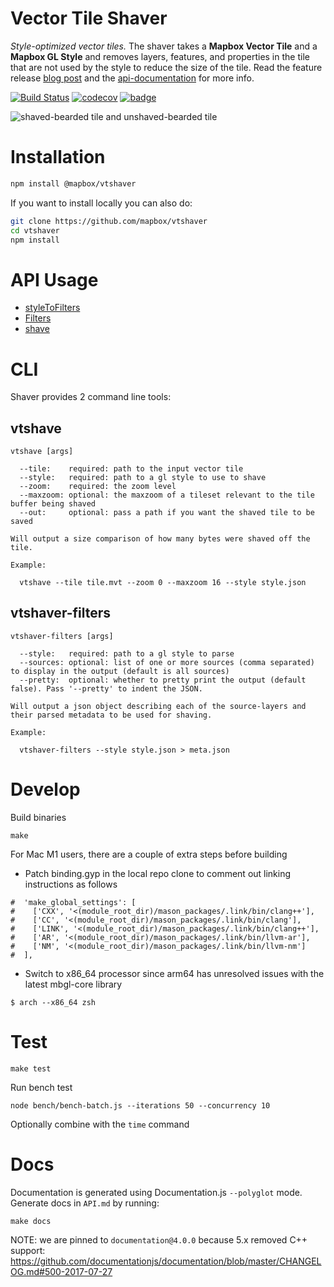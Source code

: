 # Vector Tile Shaver

*Style-optimized vector tiles.* The shaver takes a **Mapbox Vector Tile** and a **Mapbox GL Style** and removes layers, features, and properties in the tile that are not used by the style to reduce the size of the tile. Read the feature release [blog post](https://blog.mapbox.com/style-optimized-vector-tiles-39868da81275) and the [api-documentation](https://www.mapbox.com/api-documentation/#retrieve-tiles) for more info.

[![Build Status](https://travis-ci.com/mapbox/vtshaver.svg?branch=master)](https://travis-ci.com/mapbox/vtshaver)
[![codecov](https://codecov.io/gh/mapbox/vtshaver/branch/master/graph/badge.svg)](https://codecov.io/gh/mapbox/vtshaver)
[![badge](https://mapbox.s3.amazonaws.com/cpp-assets/node-cpp-skel-badge_blue.svg)](https://github.com/mapbox/node-cpp-skel)

![shaved-bearded tile and unshaved-bearded tile](https://user-images.githubusercontent.com/1943001/37542004-e49656b6-2919-11e8-9635-db1b47fcd0fa.jpg)

# Installation

```bash
npm install @mapbox/vtshaver
```

If you want to install locally you can also do:

```bash
git clone https://github.com/mapbox/vtshaver
cd vtshaver
npm install
```

# API Usage

* [styleToFilters](API-JavaScript.md#styletofilters)
* [Filters](API-CPP.md#filters)
* [shave](API-CPP.md#shave)

# CLI

Shaver provides 2 command line tools:

## vtshave

```
vtshave [args]

  --tile:    required: path to the input vector tile
  --style:   required: path to a gl style to use to shave
  --zoom:    required: the zoom level
  --maxzoom: optional: the maxzoom of a tileset relevant to the tile buffer being shaved
  --out:     optional: pass a path if you want the shaved tile to be saved

Will output a size comparison of how many bytes were shaved off the tile.

Example:

  vtshave --tile tile.mvt --zoom 0 --maxzoom 16 --style style.json
```

## vtshaver-filters

```
vtshaver-filters [args]

  --style:   required: path to a gl style to parse
  --sources: optional: list of one or more sources (comma separated) to display in the output (default is all sources)
  --pretty:  optional: whether to pretty print the output (default false). Pass '--pretty' to indent the JSON.

Will output a json object describing each of the source-layers and their parsed metadata to be used for shaving.

Example:

  vtshaver-filters --style style.json > meta.json
```

# Develop

Build binaries

```
make
```

For Mac M1 users, there are a couple of extra steps before building

- Patch binding.gyp in the local repo clone to comment out linking instructions as follows
```
#  'make_global_settings': [
#    ['CXX', '<(module_root_dir)/mason_packages/.link/bin/clang++'],
#    ['CC', '<(module_root_dir)/mason_packages/.link/bin/clang'],
#    ['LINK', '<(module_root_dir)/mason_packages/.link/bin/clang++'],
#    ['AR', '<(module_root_dir)/mason_packages/.link/bin/llvm-ar'],
#    ['NM', '<(module_root_dir)/mason_packages/.link/bin/llvm-nm']
#  ],
```

- Switch to x86_64 processor since arm64 has unresolved issues with the latest mbgl-core library
```
$ arch --x86_64 zsh
```

# Test

```
make test
```

Run bench test

```
node bench/bench-batch.js --iterations 50 --concurrency 10
```

Optionally combine with the `time` command

# Docs

Documentation is generated using Documentation.js `--polyglot` mode. Generate docs in `API.md` by running:

```
make docs
```

NOTE: we are pinned to `documentation@4.0.0` because 5.x removed C++ support: https://github.com/documentationjs/documentation/blob/master/CHANGELOG.md#500-2017-07-27
